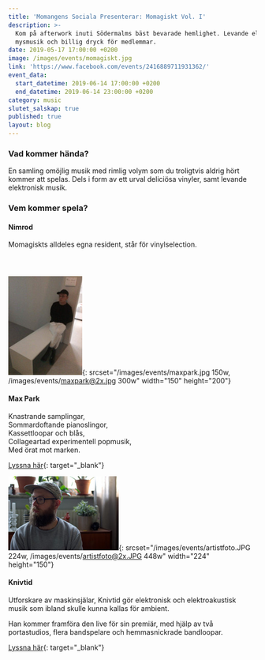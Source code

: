 ```yaml
---
title: 'Momangens Sociala Presenterar: Momagiskt Vol. I'
description: >-
  Kom på afterwork inuti Södermalms bäst bevarade hemlighet. Levande elektronisk
  mysmusik och billig dryck för medlemmar.
date: 2019-05-17 17:00:00 +0200
image: /images/events/momagiskt.jpg
link: 'https://www.facebook.com/events/2416889711931362/'
event_data:
  start_datetime: 2019-06-14 17:00:00 +0200
  end_datetime: 2019-06-14 23:00:00 +0200
category: music
slutet_salskap: true
published: true
layout: blog
---
```


### Vad kommer h&auml;nda?

En samling om&ouml;jlig musik med rimlig volym som du troligtvis aldrig h&ouml;rt kommer att spelas. Dels i form av ett urval delici&ouml;sa vinyler, samt levande elektronisk musik.

### Vem kommer spela?

#### Nimrod

Momagiskts alldeles egna resident, st&aring;r f&ouml;r vinylselection.

#### &nbsp;

![](/images/events/maxpark.jpg){: srcset="/images/events/maxpark.jpg 150w, /images/events/maxpark@2x.jpg 300w" width="150" height="200"}

#### Max Park

Knastrande samplingar,<br>Sommardoftande pianoslingor,<br>Kassettloopar och bl&aring;s,<br>Collageartad experimentell popmusik,<br>Med &ouml;rat mot marken.

[Lyssna h&auml;r](https://maxppark.bandcamp.com/album/collages-ii){: target="_blank"}

![](/images/events/artistfoto.JPG){: srcset="/images/events/artistfoto.JPG 224w, /images/events/artistfoto@2x.JPG 448w" width="224" height="150"}

#### Knivtid

Utforskare av maskinsj&auml;lar, Knivtid g&ouml;r elektronisk och elektroakustisk musik som ibland skulle kunna kallas f&ouml;r ambient.

Han kommer framf&ouml;ra den live f&ouml;r sin premi&auml;r, med hj&auml;lp av tv&aring; portastudios, flera bandspelare och hemmasnickrade bandloopar.

[Lyssna h&auml;r](https://knivtid.bandcamp.com/releases){: target="_blank"}